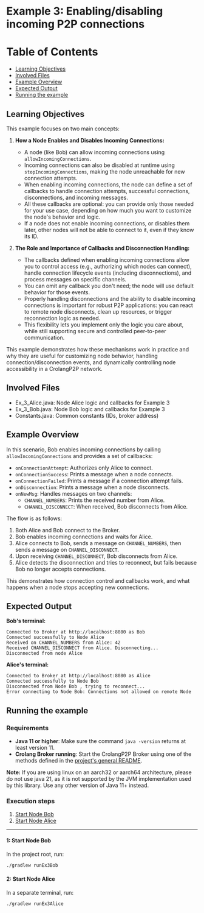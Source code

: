 # Example 3: Enabling/disabling incoming P2P connections
# Table of Contents

- [Learning Objectives](#learning-objectives)
- [Involved Files](#involved-files)
- [Example Overview](#example-overview)
- [Expected Output](#expected-output)
- [Running the example](#running-the-example)

## Learning Objectives
This example focuses on two main concepts:

1. **How a Node Enables and Disables Incoming Connections:**
   - A node (like Bob) can allow incoming connections using `allowIncomingConnections`.
   - Incoming connections can also be disabled at runtime using `stopIncomingConnections`, making the node unreachable for new connection attempts.
   - When enabling incoming connections, the node can define a set of callbacks to handle connection attempts, successful connections, disconnections, and incoming messages.
   - All these callbacks are optional: you can provide only those needed for your use case, depending on how much you want to customize the node's behavior and logic.
   - If a node does not enable incoming connections, or disables them later, other nodes will not be able to connect to it, even if they know its ID.

2. **The Role and Importance of Callbacks and Disconnection Handling:**
   - The callbacks defined when enabling incoming connections allow you to control access (e.g., authorizing which nodes can connect), handle connection lifecycle events (including disconnections), and process messages on specific channels.
   - You can omit any callback you don't need; the node will use default behavior for those events.
   - Properly handling disconnections and the ability to disable incoming connections is important for robust P2P applications: you can react to remote node disconnects, clean up resources, or trigger reconnection logic as needed.
   - This flexibility lets you implement only the logic you care about, while still supporting secure and controlled peer-to-peer communication.

This example demonstrates how these mechanisms work in practice and why they are useful for customizing node behavior, handling connection/disconnection events, and dynamically controlling node accessibility in a CrolangP2P network.

## Involved Files

- Ex_3_Alice.java: Node Alice logic and callbacks for Example 3
- Ex_3_Bob.java: Node Bob logic and callbacks for Example 3
- Constants.java: Common constants (IDs, broker address)

## Example Overview
In this scenario, Bob enables incoming connections by calling `allowIncomingConnections` and provides a set of callbacks:

- `onConnectionAttempt`: Authorizes only Alice to connect.
- `onConnectionSuccess`: Prints a message when a node connects.
- `onConnectionFailed`: Prints a message if a connection attempt fails.
- `onDisconnection`: Prints a message when a node disconnects.
- `onNewMsg`: Handles messages on two channels:
  - `CHANNEL_NUMBERS`: Prints the received number from Alice.
  - `CHANNEL_DISCONNECT`: When received, Bob disconnects from Alice.

The flow is as follows:
1. Both Alice and Bob connect to the Broker.
2. Bob enables incoming connections and waits for Alice.
3. Alice connects to Bob, sends a message on `CHANNEL_NUMBERS`, then sends a message on `CHANNEL_DISCONNECT`.
4. Upon receiving `CHANNEL_DISCONNECT`, Bob disconnects from Alice.
5. Alice detects the disconnection and tries to reconnect, but fails because Bob no longer accepts connections.

This demonstrates how connection control and callbacks work, and what happens when a node stops accepting new connections.

## Expected Output

**Bob's terminal:**
```
Connected to Broker at http://localhost:8080 as Bob
Connected successfully to Node Alice
Received on CHANNEL_NUMBERS from Alice: 42
Received CHANNEL_DISCONNECT from Alice. Disconnecting...
Disconnected from node Alice
```

**Alice's terminal:**
```
Connected to Broker at http://localhost:8080 as Alice
Connected successfully to Node Bob
Disconnected from Node Bob , trying to reconnect...
Error connecting to Node Bob: Connections not allowed on remote Node
```

## Running the example
### Requirements
- **Java 11 or higher**: Make sure the command `java -version` returns at least version 11.
- **Crolang Broker running**: Start the CrolangP2P Broker using one of the methods defined in the [project's general README](../../../../../README.md).

**Note:** If you are using linux on an aarch32 or aarch64 architecture, please do not use java 21, as it is not supported by the JVM implementation used by this library. Use any other version of Java 11+ instead.

### Execution steps
1. [Start Node Bob](#1-start-node-bob)
2. [Start Node Alice](#2-start-node-alice)

---

#### 1: Start Node Bob

In the project root, run:

```sh
./gradlew runEx3Bob
```

#### 2: Start Node Alice

In a separate terminal, run:

```sh
./gradlew runEx3Alice
```
